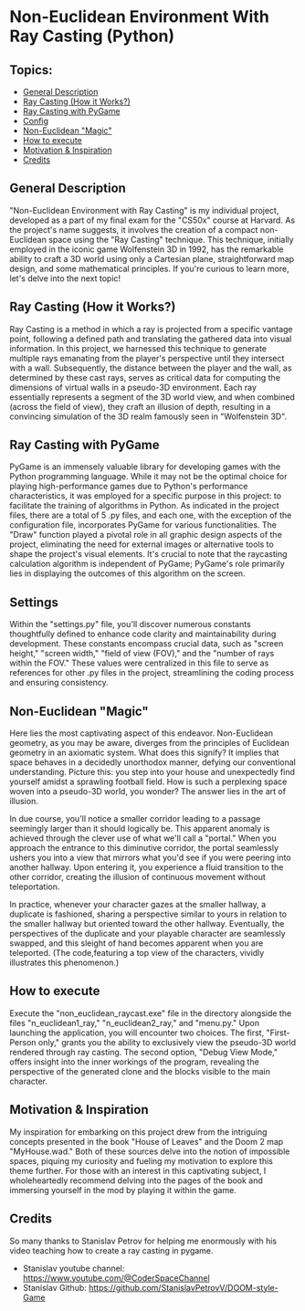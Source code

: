 # Non-Euclidean Environment With Ray Casting (Python)

## Topics:

- [General Description](https://github.com/LuanSFMarques/non-euclidean_raycast#general-description)
- [Ray Casting (How it Works?)](https://github.com/LuanSFMarques/non-euclidean_raycast#ray-casting-how-it-works)
- [Ray Casting with PyGame](https://github.com/LuanSFMarques/non-euclidean_raycast#ray-casting-with-pygame)
- [Config](https://github.com/LuanSFMarques/non-euclidean_raycast#settings)
- [Non-Euclidean "Magic"](https://github.com/LuanSFMarques/non-euclidean_raycast#non-euclidean-magic)
- [How to execute](https://github.com/LuanSFMarques/non-euclidean_raycast#how-to-execute)
- [Motivation & Inspiration](https://github.com/LuanSFMarques/non-euclidean_raycast#motivation--inspiration)
- [Credits](https://github.com/LuanSFMarques/non-euclidean_raycast#credits)

## General Description
"Non-Euclidean Environment with Ray Casting" is my individual project, developed as a part of my final exam for the "CS50x" course at Harvard. As the project's name suggests, it involves the creation of a compact non-Euclidean space using the "Ray Casting" technique. This technique, initially employed in the iconic game Wolfenstein 3D in 1992, has the remarkable ability to craft a 3D world using only a Cartesian plane, straightforward map design, and some mathematical principles. If you're curious to learn more, let's delve into the next topic!

## Ray Casting (How it Works?)
Ray Casting is a method in which a ray is projected from a specific vantage point, following a defined path and translating the gathered data into visual information. In this project, we harnessed this technique to generate multiple rays emanating from the player's perspective until they intersect with a wall. Subsequently, the distance between the player and the wall, as determined by these cast rays, serves as critical data for computing the dimensions of virtual walls in a pseudo-3D environment. Each ray essentially represents a segment of the 3D world view, and when combined (across the field of view), they craft an 
illusion of depth, resulting in a convincing simulation of the 3D realm famously seen in "Wolfenstein 3D".

## Ray Casting with PyGame
PyGame is an immensely valuable library for developing games with the Python programming language. While it may not be the optimal choice for playing high-performance games due to Python's performance characteristics, it was employed for a specific purpose in this project: to facilitate the training of algorithms in Python. As indicated in the project files, there are a total of 5 .py files, and each one, with the exception of the configuration file, incorporates PyGame for various 
functionalities.
The "Draw" function played a pivotal role in all graphic design aspects of the project, eliminating the need for external images or alternative tools to shape the project's visual elements. It's crucial to note that the raycasting calculation algorithm is independent of PyGame; PyGame's role primarily lies in displaying the outcomes of this algorithm on the screen.

## Settings
Within the "settings.py" file, you'll discover numerous constants thoughtfully defined to enhance code clarity and maintainability during development. These constants encompass crucial data, such as "screen height," "screen width," "field of view (FOV)," and the "number of rays within the FOV." These values were centralized in this file to serve as references for other .py files in the project, streamlining the coding process and ensuring consistency.

## Non-Euclidean "Magic"
Here lies the most captivating aspect of this endeavor. Non-Euclidean geometry, as you may be aware, diverges from the principles of Euclidean geometry in an axiomatic system. What does this signify? It implies that space behaves in a decidedly unorthodox manner, defying our conventional understanding. Picture this: you step into your house and unexpectedly find yourself amidst a sprawling football field. How is such a perplexing space woven into a pseudo-3D world, you wonder? The answer lies in the art of illusion.

In due course, you'll notice a smaller corridor leading to a passage seemingly larger than it should logically be. This apparent anomaly is achieved through the clever use of what we'll call a "portal." When you approach the entrance to this diminutive corridor, the portal seamlessly ushers you into a view that mirrors what you'd see if you were peering into another hallway. Upon entering it, you experience a fluid transition to the other corridor, creating the illusion of continuous movement without teleportation.

In practice, whenever your character gazes at the smaller hallway, a duplicate is fashioned, sharing a perspective similar to yours in relation to the smaller hallway but oriented toward the other hallway. Eventually, the perspectives of the duplicate and your playable character are seamlessly swapped, and this sleight of hand becomes apparent when you are teleported. (The code,featuring a top view of the characters, vividly illustrates this phenomenon.)

## How to execute
Execute the "non_euclidean_raycast.exe" file in the directory alongside the files "n_euclidean1_ray," "n_euclidean2_ray," and "menu.py." Upon launching the application, you will encounter two choices. The first, "First-Person only," grants you the ability to exclusively view the pseudo-3D world rendered through ray casting. The second option, "Debug View Mode," offers insight into the inner workings of the program, revealing the perspective of the generated clone and the blocks visible to the main character.

## Motivation & Inspiration
My inspiration for embarking on this project drew from the intriguing concepts presented in the book "House of Leaves" and the Doom 2 map "MyHouse.wad." Both of these sources delve into the notion of impossible spaces, piquing my curiosity and fueling my motivation to explore this theme further. For those with an interest in this captivating subject, I wholeheartedly recommend delving into the pages of the book and immersing yourself in the mod by playing it within the game.

## Credits
So many thanks to Stanislav Petrov for helping me enormously with his video teaching how to create a ray casting in pygame. 
- Stanislav youtube channel: https://www.youtube.com/@CoderSpaceChannel
- Stanislav Github: https://github.com/StanislavPetrovV/DOOM-style-Game
